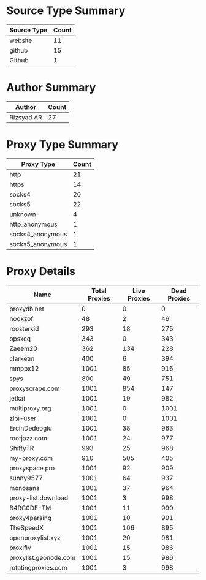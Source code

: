 # Source Type Summary

| Source Type | Count |
|-------------|-------|
| website | 11 |
| github | 15 |
| Github | 1 |


# Author Summary

| Author | Count |
|--------|-------|
| Rizsyad AR | 27 |


# Proxy Type Summary

| Proxy Type | Count |
|------------|-------|
| http | 21 |
| https | 14 |
| socks4 | 20 |
| socks5 | 22 |
| unknown | 4 |
| http_anonymous | 1 |
| socks4_anonymous | 1 |
| socks5_anonymous | 1 |


# Proxy Details

| Name | Total Proxies | Live Proxies | Dead Proxies |
|------|---------------|--------------|---------------|
| proxydb.net | 0 | 0 | 0 |
| hookzof | 48 | 2 | 46 |
| roosterkid | 293 | 18 | 275 |
| opsxcq | 343 | 0 | 343 |
| Zaeem20 | 362 | 134 | 228 |
| clarketm | 400 | 6 | 394 |
| mmppx12 | 1001 | 85 | 916 |
| spys | 800 | 49 | 751 |
| proxyscrape.com | 1001 | 854 | 147 |
| jetkai | 1001 | 19 | 982 |
| multiproxy.org | 1001 | 0 | 1001 |
| zloi-user | 1001 | 0 | 1001 |
| ErcinDedeoglu | 1001 | 38 | 963 |
| rootjazz.com | 1001 | 24 | 977 |
| ShiftyTR | 993 | 25 | 968 |
| my-proxy.com | 910 | 505 | 405 |
| proxyspace.pro | 1001 | 92 | 909 |
| sunny9577 | 1001 | 64 | 937 |
| monosans | 1001 | 37 | 964 |
| proxy-list.download | 1001 | 3 | 998 |
| B4RC0DE-TM | 1001 | 11 | 990 |
| proxy4parsing | 1001 | 10 | 991 |
| TheSpeedX | 1001 | 106 | 895 |
| openproxylist.xyz | 1001 | 20 | 981 |
| proxifly | 1001 | 15 | 986 |
| proxylist.geonode.com | 1001 | 15 | 986 |
| rotatingproxies.com | 1001 | 3 | 998 |
